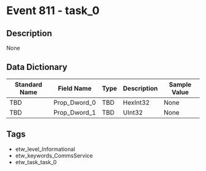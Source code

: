 # Event 811 - task_0

## Description
None

## Data Dictionary
|Standard Name|Field Name|Type|Description|Sample Value|
|---|---|---|---|---|
|TBD|Prop_Dword_0|TBD|HexInt32|None|None|
|TBD|Prop_Dword_1|TBD|UInt32|None|None|

## Tags
* etw_level_Informational
* etw_keywords_CommsService
* etw_task_task_0